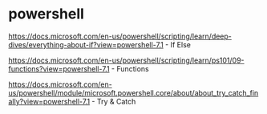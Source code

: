 # powershell

https://docs.microsoft.com/en-us/powershell/scripting/learn/deep-dives/everything-about-if?view=powershell-7.1 - If Else

https://docs.microsoft.com/en-us/powershell/scripting/learn/ps101/09-functions?view=powershell-7.1 - Functions 

https://docs.microsoft.com/en-us/powershell/module/microsoft.powershell.core/about/about_try_catch_finally?view=powershell-7.1  - Try & Catch 

